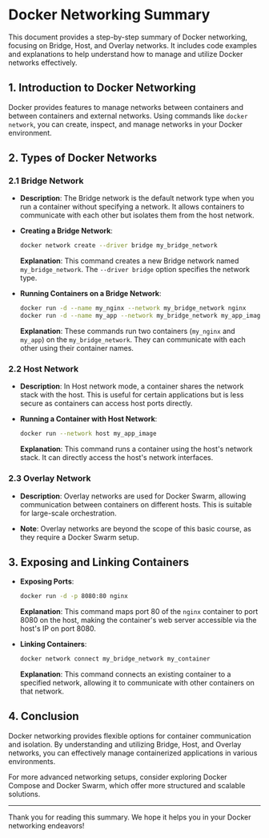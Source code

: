# Docker Networking Summary

This document provides a step-by-step summary of Docker networking, focusing on Bridge, Host, and Overlay networks. It includes code examples and explanations to help understand how to manage and utilize Docker networks effectively.

## 1. Introduction to Docker Networking

Docker provides features to manage networks between containers and between containers and external networks. Using commands like `docker network`, you can create, inspect, and manage networks in your Docker environment.

## 2. Types of Docker Networks

### 2.1 Bridge Network

- **Description**: The Bridge network is the default network type when you run a container without specifying a network. It allows containers to communicate with each other but isolates them from the host network.

- **Creating a Bridge Network**:
  ```bash
  docker network create --driver bridge my_bridge_network
  ```
  **Explanation**: This command creates a new Bridge network named `my_bridge_network`. The `--driver bridge` option specifies the network type.

- **Running Containers on a Bridge Network**:
  ```bash
  docker run -d --name my_nginx --network my_bridge_network nginx
  docker run -d --name my_app --network my_bridge_network my_app_image
  ```
  **Explanation**: These commands run two containers (`my_nginx` and `my_app`) on the `my_bridge_network`. They can communicate with each other using their container names.

### 2.2 Host Network

- **Description**: In Host network mode, a container shares the network stack with the host. This is useful for certain applications but is less secure as containers can access host ports directly.

- **Running a Container with Host Network**:
  ```bash
  docker run --network host my_app_image
  ```
  **Explanation**: This command runs a container using the host's network stack. It can directly access the host's network interfaces.

### 2.3 Overlay Network

- **Description**: Overlay networks are used for Docker Swarm, allowing communication between containers on different hosts. This is suitable for large-scale orchestration.

- **Note**: Overlay networks are beyond the scope of this basic course, as they require a Docker Swarm setup.

## 3. Exposing and Linking Containers

- **Exposing Ports**:
  ```bash
  docker run -d -p 8080:80 nginx
  ```
  **Explanation**: This command maps port 80 of the `nginx` container to port 8080 on the host, making the container's web server accessible via the host's IP on port 8080.

- **Linking Containers**:
  ```bash
  docker network connect my_bridge_network my_container
  ```
  **Explanation**: This command connects an existing container to a specified network, allowing it to communicate with other containers on that network.

## 4. Conclusion

Docker networking provides flexible options for container communication and isolation. By understanding and utilizing Bridge, Host, and Overlay networks, you can effectively manage containerized applications in various environments.

For more advanced networking setups, consider exploring Docker Compose and Docker Swarm, which offer more structured and scalable solutions.

---

Thank you for reading this summary. We hope it helps you in your Docker networking endeavors!
